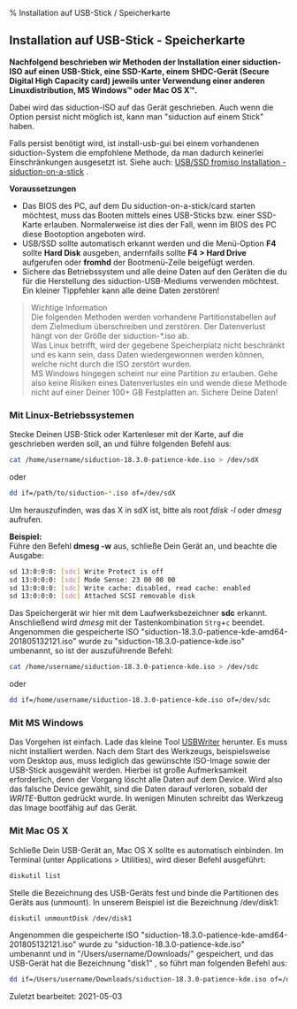 % Installation auf USB-Stick / Speicherkarte

## Installation auf USB-Stick - Speicherkarte

**Nachfolgend beschrieben wir Methoden der Installation einer siduction-ISO auf einen USB-Stick, eine SSD-Karte, einem SHDC-Gerät (Secure Digital High Capacity card) jeweils unter Verwendung einer anderen Linuxdistribution, MS Windows&#8482; oder Mac OS X&#8482;.**

Dabei wird das siduction-ISO auf das Gerät geschrieben. Auch wenn die Option persist nicht möglich ist, kann man "siduction auf einem Stick" haben.

Falls persist benötigt wird, ist install-usb-gui bei einem vorhandenen siduction-System die empfohlene Methode, da man dadurch keinerlei Einschränkungen ausgesetzt ist. Siehe auch: [USB/SSD fromiso Installation - siduction-on-a-stick](hd-install-opts-de.md#fromiso) .

**Voraussetzungen**

+ Das BIOS des PC, auf dem Du siduction-on-a-stick/card starten möchtest, muss das Booten mittels eines USB-Sticks bzw. einer SSD-Karte erlauben. Normalerweise ist dies der Fall, wenn im BIOS des PC diese Bootoption angeboten wird.
+ USB/SSD sollte automatisch erkannt werden und die Menü-Option **F4**  sollte **Hard Disk**  ausgeben, andernfalls sollte **F4 > Hard Drive**  aufgerufen oder **fromhd** der Bootmenü-Zeile beigefügt werden.
+ Sichere das Betriebssystem und alle deine Daten auf den Geräten die du für die Herstellung des siduction-USB-Mediums verwenden möchtest. Ein kleiner Tippfehler kann alle deine Daten zerstören!

> Wichtige Information  
> Die folgenden Methoden werden vorhandene Partitionstabellen auf dem Zielmedium überschreiben und zerstören. Der Datenverlust hängt von der Größe der siduction-*.iso ab.  
> Was Linux betrifft, wird der gegebene Speicherplatz nicht beschränkt und es kann sein, dass Daten wiedergewonnen werden können, welche nicht durch die ISO zerstört wurden.  
> MS Windows hingegen scheint nur eine Partition zu erlauben. Gehe also keine Risiken eines Datenverlustes ein und wende diese Methode nicht auf einer Deiner 100+ GB Festplatten an. Sichere Deine Daten!

### Mit Linux-Betriebssystemen

Stecke Deinen USB-Stick oder Kartenleser mit der Karte, auf die geschrieben werden soll, an und führe folgenden Befehl aus:

~~~sh
cat /home/username/siduction-18.3.0-patience-kde.iso > /dev/sdX
~~~

oder

~~~sh
dd if=/path/to/siduction-*.iso of=/dev/sdX
~~~

Um herauszufinden, was das X in sdX ist, bitte als root  *fdisk -l*  oder *dmesg* aufrufen.

**Beispiel:**  
Führe den Befehl **dmesg -w** aus, schließe Dein Gerät an, und beachte die Ausgabe:

~~~sh
sd 13:0:0:0: [sdc] Write Protect is off
sd 13:0:0:0: [sdc] Mode Sense: 23 00 00 00
sd 13:0:0:0: [sdc] Write cache: disabled, read cache: enabled
sd 13:0:0:0: [sdc] Attached SCSI removable disk
~~~

Das Speichergerät wir hier mit dem Laufwerksbezeichner **sdc** erkannt.  
Anschließend wird *dmesg* mit der Tastenkombination `Strg`+`c` beendet.  
Angenommen die gespeicherte ISO "siduction-18.3.0-patience-kde-amd64-201805132121.iso"  wurde zu "siduction-18.3.0-patience-kde.iso"  umbenannt, so ist der auszuführende Befehl:

~~~sh
cat /home/username/siduction-18.3.0-patience-kde.iso > /dev/sdc
~~~

oder

~~~sh
dd if=/home/username/siduction-18.3.0-patience-kde.iso of=/dev/sdc
~~~

### Mit MS Windows

Das Vorgehen ist einfach. Lade das kleine Tool [USBWriter](https://sourceforge.net/p/usbwriter/wiki/Documentation/)  herunter. Es muss nicht installiert werden. Nach dem Start des Werkzeugs, beispielsweise vom Desktop aus, muss lediglich das gewünschte ISO-Image sowie der USB-Stick ausgewählt werden. Hierbei ist große Aufmerksamkeit erforderlich, denn der Vorgang löscht alle Daten auf dem Device. Wird also das falsche Device gewählt, sind die Daten darauf verloren, sobald der *WRITE*-Button gedrückt wurde. In wenigen Minuten schreibt das Werkzeug das Image bootfähig auf das Gerät.

### Mit Mac OS X

Schließe Dein USB-Gerät an, Mac OS X sollte es automatisch einbinden. Im Terminal (unter Applications &gt; Utilities), wird dieser Befehl ausgeführt:

~~~sh
diskutil list
~~~

Stelle die Bezeichnung des USB-Geräts fest und binde die Partitionen des Geräts aus (unmount). In unserem Beispiel ist die Bezeichnung /dev/disk1:

~~~sh
diskutil unmountDisk /dev/disk1
~~~

Angenommen die gespeicherte ISO "siduction-18.3.0-patience-kde-amd64-201805132121.iso"  wurde zu "siduction-18.3.0-patience-kde.iso"  umbenannt und in "/Users/username/Downloads/"  gespeichert, und das USB-Gerät hat die Bezeichnung "disk1" , so führt man folgenden Befehl aus:

~~~sh
dd if=/Users/username/Downloads/siduction-18.3.0-patience-kde.iso of=/dev/disk1
~~~

<div id="rev">Zuletzt bearbeitet: 2021-05-03</div>
